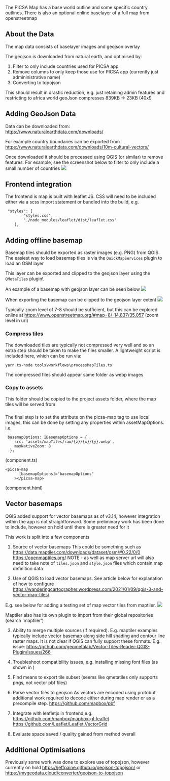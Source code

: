The PICSA Map has a base world outline and some specific country outlines.
There is also an optional online baselayer of a full map from openstreetmap

## About the Data

The map data consists of baselayer images and geojson overlay

The geojson is downloaded from natural earth, and optimised by:

1. Filter to only include countries used for PICSA app
2. Remove columns to only keep those use for PICSA app (currently just admininistrative name)
3. Converting to topojson

This should result in drastic reduction, e.g. just retaining admin features and
restricting to africa world geoJson compresses 839KB -> 23KB (40x!)

## Adding GeoJson Data

Data can be downloaded from: https://www.naturalearthdata.com/downloads/

For example country boundaries can be exported from
https://www.naturalearthdata.com/downloads/10m-cultural-vectors/

Once downloaded it should be processed using QGIS (or similar) to remove features.
For example, see the screenshot below to filter to only include a small number of countries
![](./images/map-tiles-filter.png)

## Frontend integration

The frontend is map is built with leaflet JS. CSS will need to be included either via a scss import statement or bundled into the build, e.g.

```
 "styles": [
        "styles.css",
        "./node_modules/leaflet/dist/leaflet.css"
    ],
```

## Adding offline basemap

Basemap tiles should be exported as raster images (e.g. PNG) from QGIS.
The easiest way to load basemap tiles is via the `QuickMapServices` plugin to load an OSM layer

This layer can be exported and clipped to the geojson layer using the `QMetaTiles` plugin\

An example of a basemap with geojson layer can be seen below
![](images/map-tiles-basemap.png)

When exporting the basemap can be clipped to the geojson layer extent
![](images/map-tiles-export.png)

Typically zoom level of 7-8 should be sufficient, but this can be explored online at https://www.openstreetmap.org/#map=8/-14.837/35.057 (zoom level in url)

### Compress tiles

The downloaded tiles are typically not compressed very well and so an extra step should be taken to make the files smaller. A lightweight script is included here, which can be run via:

```
yarn ts-node tools\workflows\processMapTiles.ts
```

The compressed files should appear same folder as webp images

### Copy to assets

This folder should be copied to the project assets folder, where the map tiles will be served from

###

The final step is to set the attribute on the picsa-map tag to use local images,
this can be done by setting any properties within assetMapOptions. i.e.

```
 basemapOptions: IBasemapOptions = {
    src: 'assets/mapTiles/raw/{z}/{x}/{y}.webp',
    maxNativeZoom: 8
  };

```

(component.ts)

```
<picsa-map
      [basemapOptions]="basemapOptions"
    ></picsa-map>

```

(component.html)

## Vector basemaps

QGIS added support for vector basemaps as of v3.14, however integration within the app is not straightforward.
Some preliminary work has been done to include, however on hold until there is greater need for it

This work is split into a few components

1. Source of vector basemaps
   This could be something such as
   https://data.maptiler.com/downloads/dataset/osm/#0.22/0/0
   https://openmaptiles.org/
   NOTE - as well as map server url will also need to take note of `tiles.json` and `style.json` files which contain map definition data

2. Use of QGIS to load vector basemaps. See article below for explanation of how to configure
   https://wanderingcartographer.wordpress.com/2021/01/09/qgis-3-and-vector-map-tiles/

E.g. see below for adding a testing set of map vector tiles from maptiler.
![](./images/map-tiles-vector.png)

Maptiler also has its own plugin to import from their global repositories (search 'maptiler')

3. Ability to merge multiple sources (if required). E.g. maptiler examples typically include vector basemap along side hill shading and contour line raster maps. It is not clear if QGIS can fully support these formats.
   E.g. issue: https://github.com/geometalab/Vector-Tiles-Reader-QGIS-Plugin/issues/266

4. Troubleshoot compatibility issues, e.g. installing missing font files (as shown in )

5. Find means to export tile subset (seems like qmetatiles only supports pngs, not vector pbf files)

6. Parse vector files to geojson
   As vectors are encoded using protobuf additional work required to decode either during map render or as a precompile step.
   https://github.com/mapbox/pbf

7. Integrate with leafletjs in frontend,e.g.
   https://github.com/mapbox/mapbox-gl-leaflet
   https://github.com/Leaflet/Leaflet.VectorGrid

8. Evaluate space saved / quality gained from method overall

## Additional Optimisations

Previously some work was done to explore use of topojson, however currently on hold
https://jeffpaine.github.io/geojson-topojson/ or
https://mygeodata.cloud/converter/geojson-to-topojson
